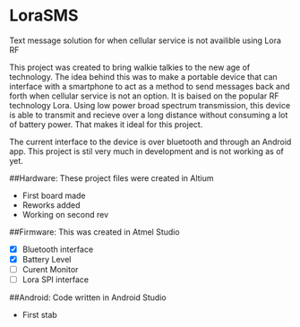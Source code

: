 # LoraSMS
Text message solution for when cellular service is not availible using Lora RF


This project was created to bring walkie talkies to the new age of technology. The idea behind this was to make a portable device that can interface with a smartphone to act as a method to send messages back and forth when cellular service is not an option. It is baised on the popular RF technology Lora. Using low power broad spectrum transmission, this device is able to transmit and recieve over a long distance without consuming a lot of battery power. That makes it ideal for this project. 

The current interface to the device is over bluetooth and through an Android app. 
This project is stil very much in development and is not working as of yet. 

##Hardware: 
These project files were created in Altium
- First board made
- Reworks added
- Working on second rev

##Firmware:
This was created in Atmel Studio
- [x] Bluetooth interface
- [x] Battery Level
- [ ] Curent Monitor
- [ ] Lora SPI interface

##Android:
Code written in Android Studio
- First stab